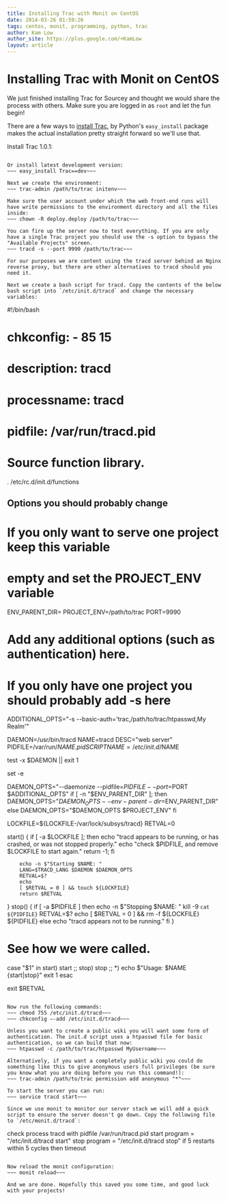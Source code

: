 ```yaml
---
title: Installing Trac with Monit on CentOS
date: 2014-03-26 01:59:26
tags: centos, monit, programming, python, trac
author: Kam Low
author_site: https://plus.google.com/+KamLow
layout: article
---
```

# Installing Trac with Monit on CentOS

We just finished installing Trac for Sourcey and thought we would share the process with others. Make sure you are logged in as `root` and let the fun begin!

There are a few ways to <a href="http://trac.edgewall.org/wiki/TracInstall" target="_blank">install Trac</a>, by Python's `easy_install` package makes the actual installation pretty straight forward so we'll use that.

Install Trac 1.0.1:
~~~ easy_install Trac==1.0.1~~~ 

Or install latest development version:
~~~ easy_install Trac==dev~~~ 

Next we create the environment:
~~~ trac-admin /path/to/trac initenv~~~ 

Make sure the user account under which the web front-end runs will have write permissions to the environment directory and all the files inside:
~~~ chown -R deploy.deploy /path/to/trac~~~ 

You can fire up the server now to test everything. If you are only have a single Trac project you should use the -s option to bypass the "Available Projects" screen.
~~~ tracd -s --port 9990 /path/to/trac~~~ 

For our purposes we are content using the tracd server behind an Nginx reverse proxy, but there are other alternatives to tracd should you need it. 

Next we create a bash script for tracd. Copy the contents of the below bash script into `/etc/init.d/tracd` and change the necessary variables:

~~~ 
#!/bin/bash
#
# chkconfig: - 85 15
# description: tracd
# processname: tracd
# pidfile: /var/run/tracd.pid

# Source function library.
. /etc/rc.d/init.d/functions

## Options you should probably change ##
# If you only want to serve one project keep this variable
# empty and set the PROJECT_ENV variable 
ENV_PARENT_DIR=
PROJECT_ENV=/path/to/trac
PORT=9990

# Add any additional options (such as authentication) here.
# If you only have one project you should probably add -s here
ADDITIONAL_OPTS="-s --basic-auth='trac,/path/to/trac/htpasswd,My Realm'"

DAEMON=/usr/bin/tracd
NAME=tracd
DESC="web server"
PIDFILE=/var/run/$NAME.pid
SCRIPTNAME=/etc/init.d/$NAME

test -x $DAEMON || exit 1

set -e

DAEMON_OPTS="--daemonize --pidfile=$PIDFILE --port=$PORT $ADDITIONAL_OPTS"
if [ -n "$ENV_PARENT_DIR" ]; then
        DAEMON_OPTS="$DAEMON_OPTS --env-parent-dir=$ENV_PARENT_DIR"
else
        DAEMON_OPTS="$DAEMON_OPTS $PROJECT_ENV"
fi

LOCKFILE=${LOCKFILE-/var/lock/subsys/tracd}
RETVAL=0


start() {
        if [ -a $LOCKFILE ];
        then
                echo "tracd appears to be running, or has crashed, or was not stopped properly."
                echo "check $PIDFILE, and remove $LOCKFILE to start again."
                return -1;
        fi

        echo -n $"Starting $NAME: "
        LANG=$TRACD_LANG $DAEMON $DAEMON_OPTS 
        RETVAL=$?
        echo
        [ $RETVAL = 0 ] && touch ${LOCKFILE}
        return $RETVAL
}
stop() {
        if [ -a $PIDFILE ]
        then
                echo -n $"Stopping $NAME: "
                kill -9 `cat ${PIDFILE}`
                RETVAL=$?
                echo
                [ $RETVAL = 0 ] && rm -f ${LOCKFILE} ${PIDFILE}
        else
                echo "tracd appears not to be running."
        fi
}

# See how we were called.
case "$1" in
  start)
        start
        ;;
  stop)
        stop
        ;;
  *)
        echo $"Usage: $NAME {start|stop}"
        exit 1
esac

exit $RETVAL
~~~ 

Now run the following commands:
~~~ chmod 755 /etc/init.d/tracd~~~ 
~~~ chkconfig –-add /etc/init.d/tracd~~~ 

Unless you want to create a public wiki you will want some form of authentication. The init.d script uses a htpasswd file for basic authentication, so we can build that now:
~~~ htpasswd -c /path/to/trac/htpasswd MyUsername~~~ 

Alternatively, if you want a completely public wiki you could do something like this to give anonymous users full privileges (be sure you know what you are doing before you run this command!):
~~~ trac-admin /path/to/trac permission add anonymous "*"~~~ 

To start the server you can run:
~~~ service tracd start~~~ 

Since we use monit to monitor our server stack we will add a quick script to ensure the server doesn't go down. Copy the following file to `/etc/monit.d/tracd`:

~~~ 
check process tracd with pidfile /var/run/tracd.pid
  start program = "/etc/init.d/tracd start"
  stop  program = "/etc/init.d/tracd stop"
  if 5 restarts within 5 cycles then timeout
~~~ 

Now reload the monit configuration:
~~~ monit reload~~~ 

And we are done. Hopefully this saved you some time, and good luck with your projects!